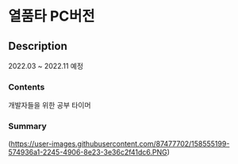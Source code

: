 # 열품타 PC버전

## Description

2022.03 ~ 2022.11 예정

### Contents
개발자들을 위한 공부 타이머

### Summary

(https://user-images.githubusercontent.com/87477702/158555199-574936a1-2245-4906-8e23-3e36c2f41dc6.PNG)



